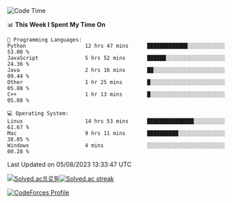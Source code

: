 
<!--START_SECTION:waka-->
![Code Time](http://img.shields.io/badge/Code%20Time-2%2C891%20hrs%203%20mins-blue)

📊 **This Week I Spent My Time On** 

```text
💬 Programming Languages: 
Python                   12 hrs 47 mins      █████████████░░░░░░░░░░░░   53.00 % 
JavaScript               5 hrs 52 mins       ██████░░░░░░░░░░░░░░░░░░░   24.36 % 
Java                     2 hrs 16 mins       ██░░░░░░░░░░░░░░░░░░░░░░░   09.44 % 
Other                    1 hr 25 mins        █░░░░░░░░░░░░░░░░░░░░░░░░   05.88 % 
C++                      1 hr 13 mins        █░░░░░░░░░░░░░░░░░░░░░░░░   05.08 % 

💻 Operating System: 
Linux                    14 hrs 53 mins      ███████████████░░░░░░░░░░   61.67 % 
Mac                      9 hrs 11 mins       ██████████░░░░░░░░░░░░░░░   38.05 % 
Windows                  4 mins              ░░░░░░░░░░░░░░░░░░░░░░░░░   00.28 % 
```


 Last Updated on 05/08/2023 13:33:47 UTC
<!--END_SECTION:waka-->


[![Solved.ac프로필](http://mazassumnida.wtf/api/generate_badge?boj=hckim96)](https://solved.ac/hckim96)[![Solved.ac streak](http://mazandi.herokuapp.com/api?handle=hckim96&theme=dark)](https://solved.ac/hckim96)


[![CodeForces Profile](https://cf.leed.at?id=hckim96)](https://codeforces.com/profile/hckim96)

